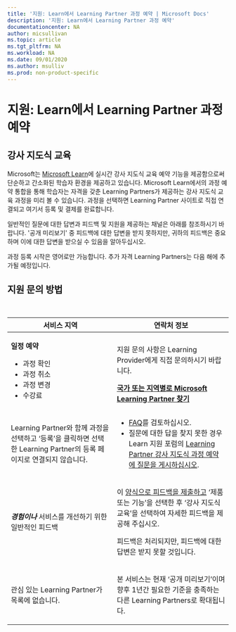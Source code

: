 ```yaml
---
title: '지원: Learn에서 Learning Partner 과정 예약 | Microsoft Docs'
description: '지원: Learn에서 Learning Partner 과정 예약'
documentationcenter: NA 
author: micsullivan
ms.topic: article
ms.tgt_pltfrm: NA
ms.workload: NA
ms.date: 09/01/2020
ms.author: msulliv
ms.prod: non-product-specific
---
```

# 지원: Learn에서 Learning Partner 과정 예약

## 강사 지도식 교육 

Microsoft는 [Microsoft Learn](/learn/)에 실시간 강사 지도식 교육 예약 기능을 제공함으로써 단순하고 간소화된 학습자 환경을 제공하고 있습니다. Microsoft Learn에서의 과정 예약 통합을 통해 학습자는 자격을 갖춘 Learning Partners가 제공하는 강사 지도식 교육 과정을 미리 볼 수 있습니다. 과정을 선택하면 Learning Partner 사이트로 직접 연결되고 여기서 등록 및 결제를 완료합니다.  

일반적인 질문에 대한 답변과 피드백 및 지원을 제공하는 채널은 아래를 참조하시기 바랍니다. '공개 미리보기' 중 피드백에 대한 답변을 받지 못하지만, 귀하의 피드백은 중요하며 이에 대한 답변을 받으실 수 있음을 알아두십시오.   

과정 등록 시작은 영어로만 가능합니다. 추가 자격 Learning Partners는 다음 해에 추가될 예정입니다. 

## 지원 문의 방법

<br/>
<div>
<table style="border:0px;">
	<tr>
      <th>서비스 지역</th>
      <th>연락처 정보</th>
    </tr>
    <tbody>
        <tr>
            <td>
                <p><strong>일정 예약</strong></p>
				<ul>
					<li>과정 확인 </li>
					<li>과정 취소</li>
					<li>과정 변경</li>
					<li>수강료</li>
				</ul>
            </td>
            <td>
            <p> 지원 문의 사항은 Learning Provider에게 직접 문의하시기 바랍니다.</p>
            <a href="/learn/certifications/partners#find-a-microsoft-learning-partner-by-country"><strong>국가 또는 지역별로 Microsoft Learning Partner 찾기</strong></a>
            </td>
        </tr>
        <tr>
            <td>
                <p>Learning Partner와 함께 과정을 선택하고 ‘등록’을 클릭하면 선택한 Learning Partner의 등록 페이지로 연결되지 않습니다.</p>
			</td>
			<td>
				<ul>
					<li><a href="/learn/certifications/training-faq">FAQ</a>를 검토하십시오.</li>
					<li>질문에 대한 답을 찾지 못한 경우 Learn 지원 포럼의 <a href="https://trainingsupport.microsoft.com/iltvilt/forum">Learning Partner 강사 지도식 과정 예약에 질문을 게시하십시오</a>.
</li>
				</ul>
            </td>
        </tr>
        <tr>
            <td>
                <p><strong><em>경험이나</em></strong> 서비스를 개선하기 위한 일반적인 피드백 </p>
            </td>
            <td>
                <p>이 <a href="/learn/support/troubleshooting#report-feedback">양식으로 피드백을 제출하고</a> ‘제품 또는 기능’을 선택한 후 ‘강사 지도식 교육’을 선택하여 자세한 피드백을 제공해 주십시오.</p>
				<p>피드백은 처리되지만, 피드백에 대한 답변은 받지 못할 것입니다.</p>
            </td>
        </tr>
        <tr>
            <td>
                <p>관심 있는 Learning Partner가 목록에 없습니다.</p>
            </td>
            <td>
                <p>본 서비스는 현재 ‘공개 미리보기’이며 향후 1년간 필요한 기준을 충족하는 다른 Learning Partners로 확대됩니다. </p>
            </td>
        </tr>
    </tbody>
</table>
</div>
